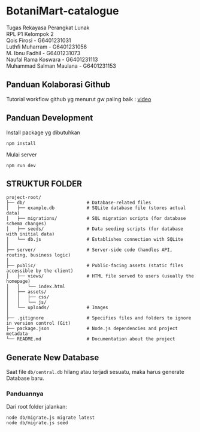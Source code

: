 # BotaniMart-catalogue
Tugas Rekayasa Perangkat Lunak  
RPL P1 Kelompok 2  
Qois Firosi - G6401231031  
Luthfi Muharram - G6401231056  
M. Ibnu Fadhil - G6401231073  
Naufal Rama Koswara - G6401231113  
Muhammad Salman Maulana - G6401231153

## Panduan Kolaborasi Github
Tutorial workflow github yg menurut gw paling baik : [video](https://www.youtube.com/watch?v=4zkaFCLoQV0)

## Panduan Development
Install package yg dibutuhkan
```
npm install
```

Mulai server
```
npm run dev
```

## STRUKTUR FOLDER
```
project-root/
├── db/                       # Database-related files
│   ├── example.db            # SQLite database file (stores actual data)
│   ├── migrations/           # SQL migration scripts (for database schema changes)
│   ├── seeds/                # Data seeding scripts (for database with initial data)
│   └── db.js                 # Establishes connection with SQLite
│
├── server/                   # Server-side code (handles API, routing, business logic)
│
├── public/                   # Public-facing assets (static files accessible by the client)
│   ├── views/                # HTML file served to users (usually the homepage)
│   │   └── index.html
│   ├── assets/
│   │   ├── css/
│   │   └── js/
│   └── uploads/              # Images
│
├── .gitignore                # Specifies files and folders to ignore in version control (Git)
├── package.json              # Node.js dependencies and project metadata
└── README.md                 # Documentation about the project
```

## Generate New Database
Saat file ``db/central.db`` hilang atau terjadi sesuatu, maka harus generate Database baru.

### Panduannya
Dari root folder jalankan:
```
node db/migrate.js migrate latest
node db/migrate.js seed
```
